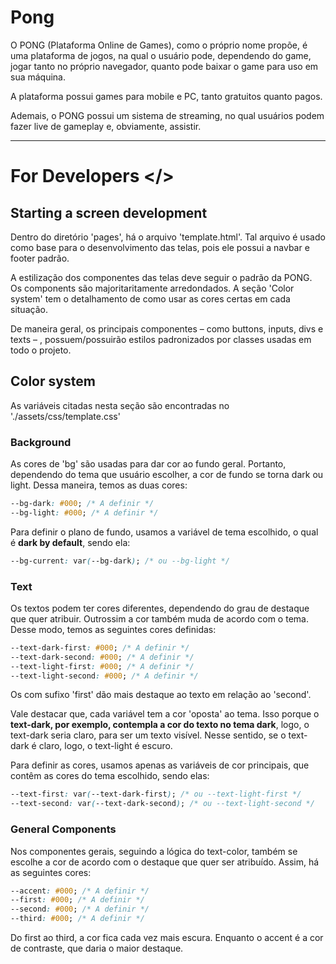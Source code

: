 # Pong

O PONG (Plataforma Online de Games), como o próprio nome propõe, é uma plataforma de jogos, na qual o usuário pode, dependendo do game, jogar tanto no próprio navegador, quanto pode baixar o game para uso em sua máquina.

A plataforma possui games para mobile e PC, tanto gratuitos quanto pagos.

Ademais, o PONG possui um sistema de streaming, no qual usuários podem fazer live de gameplay e, obviamente, assistir.

--------

# For Developers </>

## Starting a screen development

Dentro do diretório 'pages', há o arquivo 'template.html'. Tal arquivo é usado como base para o desenvolvimento das telas, pois ele possui a navbar e footer padrão.

A estilização dos componentes das telas deve seguir o padrão da PONG. Os components são majoritaritamente arredondados. A seção 'Color system' tem o detalhamento de como usar as cores certas em cada situação.

De maneira geral, os principais componentes – como buttons, inputs, divs e texts – , possuem/possuirão estilos padronizados por classes usadas em todo o projeto.

## Color system
As variáveis citadas nesta seção são encontradas no './assets/css/template.css'

### Background
As cores de 'bg' são usadas para dar cor ao fundo geral. Portanto, dependendo do tema que usuário escolher, a cor de fundo se torna dark ou light. Dessa maneira, temos as duas cores:

```css
--bg-dark: #000; /* A definir */
--bg-light: #000; /* A definir */
```

Para definir o plano de fundo, usamos a variável de tema escolhido, o qual é **dark by default**, sendo ela:

```css
--bg-current: var(--bg-dark); /* ou --bg-light */
```

### Text
Os textos podem ter cores diferentes, dependendo do grau de destaque que quer atribuir. Outrossim a cor também muda de acordo com o tema. Desse modo, temos as seguintes cores definidas:

```css
--text-dark-first: #000; /* A definir */
--text-dark-second: #000; /* A definir */
--text-light-first: #000; /* A definir */
--text-light-second: #000; /* A definir */
```

Os com sufixo 'first' dão mais destaque ao texto em relação ao 'second'.

Vale destacar que, cada variável tem a cor 'oposta' ao tema. Isso porque o **text-dark, por exemplo, contempla a cor do texto no tema dark**, logo, o text-dark seria claro, para ser um texto visível. Nesse sentido, se o text-dark é claro, logo, o text-light é escuro.

Para definir as cores, usamos apenas as variáveis de cor principais, que contêm as cores do tema escolhido, sendo elas:

```css
--text-first: var(--text-dark-first); /* ou --text-light-first */
--text-second: var(--text-dark-second); /* ou --text-light-second */
```


### General Components
Nos componentes gerais, seguindo a lógica do text-color, também se escolhe a cor de acordo com o destaque que quer ser atribuído. Assim, há as seguintes cores:

```css
--accent: #000; /* A definir */
--first: #000; /* A definir */
--second: #000; /* A definir */
--third: #000; /* A definir */
```

Do first ao third, a cor fica cada vez mais escura. Enquanto o accent é a cor de contraste, que daria o maior destaque.